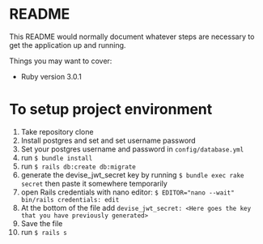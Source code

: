 # README

This README would normally document whatever steps are necessary to get the
application up and running.

Things you may want to cover:

* Ruby version
  3.0.1

# To setup project environment
  1. Take repository clone
  2. Install postgres and set and set username password
  3. Set your postgres username and password in `config/database.yml`
  4. run `$ bundle install`
  5. run `$ rails db:create db:migrate`
  6. generate the devise_jwt_secret key by running `$ bundle exec rake secret` then paste it somewhere temporarily
  7. open Rails credentials with nano editor: `$ EDITOR="nano --wait" bin/rails credentials: edit`
  8. At the bottom of the file add `devise_jwt_secret: <Here goes the key that you have previously generated>`
  9. Save the file
  10. run `$ rails s`